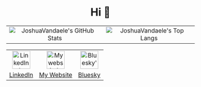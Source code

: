 <h1 align="center">Hi 👋</h1>

<!-- Table to center -->
<table align="center">
    <tr>
        <td align="center" valign="center">
            <img alt="JoshuaVandaele's GitHub Stats"
                src="https://githubstats.vandaele.software/?username=JoshuaVandaele&count_private=true&include_all_commits=true&show_icons=true&hide_rank=true&bg_color=00000000&hide_border=true&theme=github_dark_dimmed">
        </td>
        <td align="center" valign="center">
            <img alt="JoshuaVandaele's Top Langs"
                src="https://githubstats.vandaele.software/top-langs/?username=JoshuaVandaele&hide_progress=true&bg_color=00000000&hide_border=true&theme=github_dark_dimmed&langs_count=10">
        </td>
    </tr>
</table>

<table align="center">
    <tr>
        <td align="center" valign="center">
            <a href="https://linkedin.com/in/joshua-vandaele" target="_blank">
                <img alt="LinkedIn's logo" src="https://vandaele.software/images/linkedin.svg" width=48>
            </a>
        </td>
        <td align="center" valign="center">
            <a href="https://vandaele.software" target="_blank">
                <img alt="My website's logo" src="https://vandaele.software/images/logo.svg" width=48>
            </a>
        </td>
        <td align="center" valign="center">
            <a href="https://bsky.app/profile/vandaele.software" target="_blank">
                <img alt="Bluesky's logo" src="https://vandaele.software/images/bluesky-light.svg" width=48>
            </a>
        </td>
    </tr>
    <tr>
        <td align="center" valign="center">
            <a href="https://linkedin.com/in/joshua-vandaele" target="_blank">
                LinkedIn
            </a>
        </td>
        <td align="center" valign="center">
            <a href="https://vandaele.software" target="_blank">
                My Website
            </a>
        </td>
        <td align="center" valign="center">
            <a href="https://bsky.app/profile/vandaele.software" target="_blank">
                Bluesky
            </a>
        </td>
</table>
